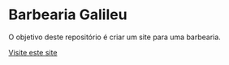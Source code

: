 # Barbearia Galileu

O objetivo deste repositório é criar um site para uma barbearia.

 <a href="https://prof-alex-s.github.io/barbearia_galileu/" target="_blank">Visite este site</a>
